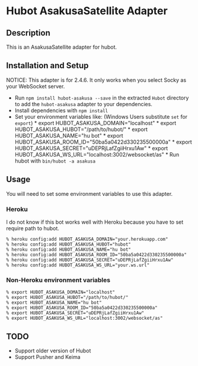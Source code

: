 # Hubot AsakusaSatellite Adapter

## Description

This is an AsakusaSatellite adapter for hubot.

## Installation and Setup

NOTICE: This adapter is for 2.4.6. It only works when you select Socky as your WebSocket server.

* Run `npm install hubot-asakusa --save` in the extracted `Hubot` directory to add the `hubot-asakusa` adapter to your dependencies.
* Install dependencies with `npm install`
* Set your environment variables like: (Windows Users substitute `set` for `export`)
      * export HUBOT_ASAKUSA_DOMAIN="localhost"
      * export HUBOT_ASAKUSA_HUBOT="/path/to/hubot/"
      * export HUBOT_ASAKUSA_NAME="hu bot"
      * export HUBOT_ASAKUSA_ROOM_ID="50ba5a0422d330235500000a"
      * export HUBOT_ASAKUSA_SECRET="uDEPRjLafZgiiHrxu1Aw"
      * export HUBOT_ASAKUSA_WS_URL="localhost:3002/websocket/as"
      * Run hubot with `bin/hubot -a asakusa`

## Usage

You will need to set some environment variables to use this adapter.

### Heroku

I do not know if this bot works well with Heroku because you have to set require path to hubot.

    % heroku config:add HUBOT_ASAKUSA_DOMAIN="your.herokuapp.com"
    % heroku config:add HUBOT_ASAKUSA_HUBOT="hubot"
    % heroku config:add HUBOT_ASAKUSA_NAME="hu bot"
    % heroku config:add HUBOT_ASAKUSA_ROOM_ID="50ba5a0422d330235500000a"
    % heroku config:add HUBOT_ASAKUSA_SECRET="uDEPRjLafZgiiHrxu1Aw"
    % heroku config:add HUBOT_ASAKUSA_WS_URL="your.ws.url"

### Non-Heroku environment variables
    % export HUBOT_ASAKUSA_DOMAIN="localhost"
    % export HUBOT_ASAKUSA_HUBOT="/path/to/hubot/"
    % export HUBOT_ASAKUSA_NAME="hu bot"
    % export HUBOT_ASAKUSA_ROOM_ID="50ba5a0422d330235500000a"
    % export HUBOT_ASAKUSA_SECRET="uDEPRjLafZgiiHrxu1Aw"
    % export HUBOT_ASAKUSA_WS_URL="localhost:3002/websocket/as"

## TODO
* Support older version of Hubot
* Support Pusher and Keima
